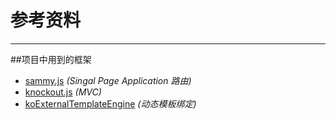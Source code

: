 # 参考资料

----

##项目中用到的框架

 - [sammy.js][1]  *(Singal Page Application 路由)* 
 - [knockout.js][2] *(MVC)* 
 - [koExternalTemplateEngine][3] *(动态模板绑定)* 


  [1]: http://www.sammyjs.org/docs/routes
  [2]: http://knockoutjs.com/documentation/introduction.html
  [3]: http://devdays.com/2014/05/02/knockout-5-with-koexternaltemplateengine-infuser/